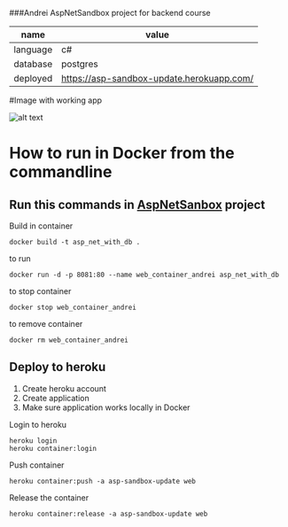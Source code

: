 ﻿###Andrei AspNetSandbox project for backend course

name | value
--- | ---
language | c#
database | postgres
deployed | https://asp-sandbox-update.herokuapp.com/

#Image with working app

![alt text](https://github.com/DirleaAndrei/AspNetSandboxNew/tree/master/images/andrei.jpg?raw=true)

# How to run in Docker from the commandline

## Run this commands in [AspNetSanbox](AspNetSandbox) project

Build in container
```
docker build -t asp_net_with_db .
```

to run

```
docker run -d -p 8081:80 --name web_container_andrei asp_net_with_db
```

to stop container
```
docker stop web_container_andrei
```

to remove container
```
docker rm web_container_andrei
```

## Deploy to heroku

1. Create heroku account
2. Create application
3. Make sure application works locally in Docker


Login to heroku
```
heroku login
heroku container:login
```

Push container
```
heroku container:push -a asp-sandbox-update web
```

Release the container
```
heroku container:release -a asp-sandbox-update web
```